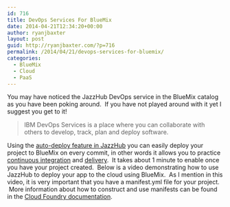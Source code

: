 ```yaml
---
id: 716
title: DevOps Services For BlueMix
date: 2014-04-21T12:34:20+00:00
author: ryanjbaxter
layout: post
guid: http://ryanjbaxter.com/?p=716
permalink: /2014/04/21/devops-services-for-bluemix/
categories:
  - BlueMix
  - Cloud
  - PaaS
---
```

You may have noticed the JazzHub DevOps service in the BlueMix catalog as you have been poking around.  If you have not played around with it yet I suggest you get to it!

> IBM DevOps Services is a place where you can collaborate with others to develop, track, plan and deploy software.

Using the <a href="https://hub.jazz.net/tutorials/jazzeditor" target="_blank">auto-deploy feature in JazzHub</a> you can easily deploy your project to BlueMix on every commit, in other words it allows you to practice <a href="http://en.wikipedia.org/wiki/Continuous_integration" target="_blank">continuous integration</a> and <a href="http://en.wikipedia.org/wiki/Continuous_delivery" target="_blank">delivery</a>.  It takes about 1 minute to enable once you have your project created.  Below is a video demonstrating how to use JazzHub to deploy your app to the cloud using BlueMix.  As I mention in this video, it is very important that you have a manifest.yml file for your project.  More information about how to construct and use manifests can be found in the <a href="http://docs.cloudfoundry.org/devguide/deploy-apps/manifest.html" target="_blank">Cloud Foundry documentation</a>.

<span class="youtube"></span>